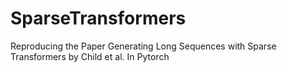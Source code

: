 # SparseTransformers
Reproducing the Paper Generating Long Sequences with Sparse Transformers by Child et al. In Pytorch
